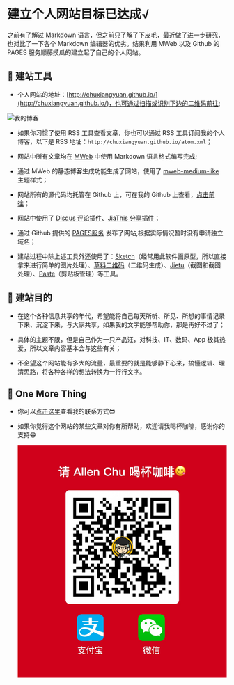 # 建立个人网站目标已达成√
之前有了解过 Markdown 语言，但之前只了解了下皮毛，最近做了进一步研究，也对比了一下各个 Markdown 编辑器的优劣。结果利用 MWeb 以及 Github 的 PAGES 服务顺藤摸瓜的建立起了自己的个人网站。

## 💪 建站工具
- 个人网站的地址：[http://chuxiangyuan.github.io/](http://chuxiangyuan.github.io/)，也可通过扫描或识别下边的二维码前往;

![我的博客](http://o6lwrrweh.bkt.clouddn.com/2016-05-13-我的博客.jpg)

- 如果你习惯了使用 RSS 工具查看文章，你也可以通过 RSS 工具订阅我的个人博客，以下是 RSS 地址：`http://chuxiangyuan.github.io/atom.xml`；

- 网站中所有文章均在 [MWeb](http://zh.mweb.im) 中使用 Markdown 语言格式编写完成;

- 通过 MWeb 的静态博客生成功能生成了网站，使用了 [mweb-medium-like](https://github.com/oulvhai/mweb-medium-like) 主题样式；

- 网站所有的源代码均托管在 Github 上，可在我的 Github 上查看，[点击前往](https://github.com/ChuXiangyuan/chuxiangyuan.github.io)；

- 网站中使用了 [Disqus 评论插件](https://disqus.com)、[JiaThis 分享插件](http://www.jiathis.com)；

- 通过 Github 提供的 [PAGES服务](https://pages.github.com) 发布了网站,根据实际情况暂时没有申请独立域名；

- 建站过程中除上述工具外还使用了：[Sketch](http://www.sketchapp.com)（经常用此软件画原型，所以直接拿来进行简单的图片处理）、[草料二维码](http://cli.im/)（二维码生成）、[Jietu](https://itunes.apple.com/cn/app/jie-tu-jietu/id1059334054?mt=12)（截图和截图处理）、[Paste](http://pasteapp.me)（剪贴板管理）等工具。

## 🙌 建站目的
- 在这个各种信息共享的年代，希望能将自己每天所听、所见、所想的事情记录下来、沉淀下来，与大家共享，如果我的文字能够帮助你，那是再好不过了；

- 具体的主题不限，但是自己作为一只产品汪，对科技、IT、数码、App 极其热爱，所以文章内容基本会与这些有关；

- 不企望这个网站能有多大的流量，最重要的就是能够静下心来，搞懂逻辑、理清思路，将各种各样的想法转换为一行行文字。

## 🙏 One More Thing
- 你可以[点击这里](http://chuxiangyuan.github.io/about.html)查看我的联系方式😎

- 如果你觉得这个网站的某些文章对你有所帮助，欢迎请我喝杯咖啡，感谢你的支持😁

    ![](media/14625521742746/15088240400740.jpg)

